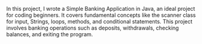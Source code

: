 In this project, I wrote a Simple Banking Application in Java, an ideal project for coding beginners. It covers fundamental concepts like the scanner class for input, Strings, loops, methods, and conditional statements. 
This project involves banking operations such as deposits, withdrawals, checking balances, and exiting the program.
